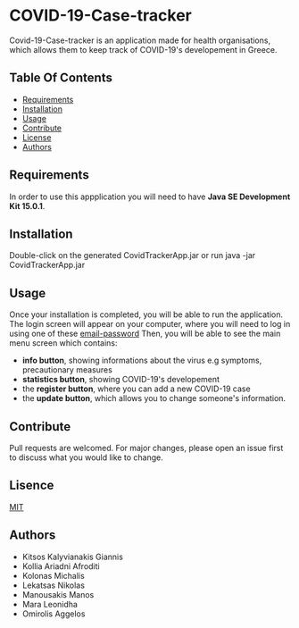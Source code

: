 # COVID-19-Case-tracker
Covid-19-Case-tracker is an application made for health organisations, which allows them to keep track of COVID-19's developement in Greece.

## Table Of Contents
* [Requirements](#requirements)
* [Installation](#installation)
* [Usage](#usage)
* [Contribute](#contribute)
* [License](#lisence)
* [Authors](#authors)

## Requirements
In order to use this appplication you will need to have **Java SE Development Kit 15.0.1**.
 
## Installation
Double-click on the generated CovidTrackerApp.jar or run java -jar CovidTrackerApp.jar

## Usage
Once your installation is completed, you will be able to run the application. 
The login screen will appear on your computer, where you will need to log in using one of these [email-password](https://github.com/Manousakis01/COVID-19-Case-tracker/blob/master/DBManagement/SQLFiles/logins_CREATE%2BINSERT.sql)
Then, you will be able to see the main menu screen which contains: 
* **info button**, showing informations about the virus e.g symptoms, precautionary measures
* **statistics button**, showing COVID-19's developement
* the **register button**, where you can add a new COVID-19 case
* the **update button**, which allows you to change someone's information.

## Contribute
Pull requests are welcomed. For major changes, please open an issue first to discuss what you would like to change.

## Lisence
[MIT](https://choosealicense.com/licenses/mit/)

## Authors
* Kitsos Kalyvianakis Giannis
* Kollia Ariadni Afroditi
* Kolonas Michalis
* Lekatsas Nikolas
* Manousakis Manos
* Mara Leonidha
* Omirolis Aggelos
